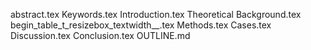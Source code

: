 abstract.tex
Keywords.tex
Introduction.tex
Theoretical Background.tex
begin_table_t_resizebox_textwidth__.tex
Methods.tex
Cases.tex
Discussion.tex
Conclusion.tex
OUTLINE.md
